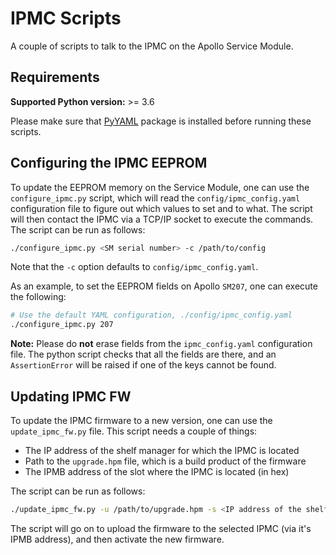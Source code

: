 # IPMC Scripts

A couple of scripts to talk to the IPMC on the Apollo Service Module.

## Requirements

**Supported Python version:** >= 3.6

Please make sure that [PyYAML](https://pypi.org/project/PyYAML/) package is installed before running these scripts.

## Configuring the IPMC EEPROM

To update the EEPROM memory on the Service Module, one can use the `configure_ipmc.py` script, which will read the `config/ipmc_config.yaml` configuration file to figure out which values to set and to what. The script will then contact the IPMC via a TCP/IP socket to execute the commands. The script can be run as follows:

```bash
./configure_ipmc.py <SM serial number> -c /path/to/config
```

Note that the `-c` option defaults to `config/ipmc_config.yaml`.

As an example, to set the EEPROM fields on Apollo `SM207`, one can execute the following:

```bash
# Use the default YAML configuration, ./config/ipmc_config.yaml
./configure_ipmc.py 207
```
**Note:** Please do **not** erase fields from the `ipmc_config.yaml` configuration file. The python script checks that all the fields are there, and an `AssertionError` will be raised if one of the keys cannot be found.

## Updating IPMC FW

To update the IPMC firmware to a new version, one can use the `update_ipmc_fw.py` file. This script needs a couple of things:

* The IP address of the shelf manager for which the IPMC is located
* Path to the `upgrade.hpm` file, which is a build product of the firmware
* The IPMB address of the slot where the IPMC is located (in hex)

The script can be run as follows:

```bash
./update_ipmc_fw.py -u /path/to/upgrade.hpm -s <IP address of the shelf manager> -i <IPMB address of the slot>
```

The script will go on to upload the firmware to the selected IPMC (via it's IPMB address), and then activate the new firmware.